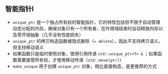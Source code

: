 ## 智能指针I

- `unique_ptr` 是一个独占所有权的智能指针，它的特性包括但不限于自动管理动态分配的内存，确保对象只有一个所有者、在作用域结束时自动释放内存以及零开销抽象（几乎没有性能损失）
- `unique_ptr` 的拷贝构造函数被隐式删除（`= delete`），因此不支持拷贝语义，但支持移动语义
- 如果函数只是临时使用对象，使用引用传递 `std::unique_ptr<T> &` ；如果函数需要接管所有权，才使用移动传递（`std::move(ptr)`）
- `make_unique` 用于创建 `unique_ptr` 对象，相比直接构造，是更推荐的方式